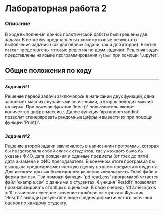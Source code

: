 # Лабораторная работа 2
### Описание
В ходе выполнения данной практической работы были решены две задачи. В ветке `dev` представлены промежуточные результаты выполнения задания (как для первой задачи, так и для второй). В ветке `master` представлены готовые решения по двум задачам. Решения задач представлены на языке программирования `Python` при помощи 'Jupyter'.
## Общие положения по коду
___
___Задача №1___

Решение первой задачи заключалось в написании двух функций, одна заполняет массив случайными значениями, а вторая выводит массив на экран. 
При помощи функции 'input()' пользователь вводит количество цифр в массиве. 
Далее функция 'np.random.randint' позволит сгенерировать рандомные цифры и вывести их при помощи функции 'Print()'.
___
___Задача №2___

Решение второй задачи заключалось в написаннии программы, которая бы представляла собой список студентов, где у каждого была бы указана ФИО, дата рождения и сданные предметы (от трех до пяти), дата экзамена и ФИО преподавателя. В конечном итоге программа бы выводила среднеарифметическую оценку по всем предметам студента.
Для импорта данных было принято решение использовать Excel-файл с форматом csv. 
При помощи функции 'pd.read_csv' программой читается файл 'example.csv' с данными о студентах. Функция 'Res(df)' позволяет проанализировать столбцы с оценками. В свою очередь 'df2.mean(axis = 1)' вычисляет среднее значение столбцов по строкам. Функция 'Res(df)' выводит результат в виде среднеарифмитического значения оценок по каждому студенту.
___
